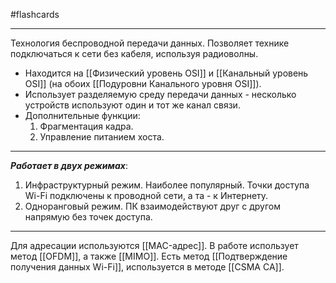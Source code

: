 #flashcards
***
Технология беспроводной передачи данных. Позволяет технике подключаться к сети без кабеля, используя радиоволны.
- Находится на [[Физический уровень OSI]] и [[Канальный уровень OSI]] (на обоих [[Подуровни Канального уровня OSI]]).
- Использует разделяемую среду передачи данных - несколько устройств используют один и тот же канал связи.
- Дополнительные функции:
	1. Фрагментация кадра.
	2. Управление питанием хоста.
***
***Работает в двух режимах***:
1. Инфраструктурный режим.
	Наиболее популярный. Точки доступа Wi-Fi подключены к проводной сети, а та - к Интернету.
2. Одноранговый режим.
	ПК взаимодействуют друг с другом напрямую без точек доступа.
***
Для адресации используются [[MAC-адрес]].
В работе использует метод [[OFDM]], а также [[MIMO]].
Есть метод [[Подтверждение получения данных Wi-Fi]], используется в методе [[CSMA CA]].
<!--SR:!2025-10-25,19,250-->